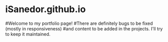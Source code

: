 # iSanedor.github.io

#Welcome to my portfolio page!
#There are definitely bugs to be fixed (mostly in responsiveness)
#and content to be added in the projects. I'll try to keep it maintained.
